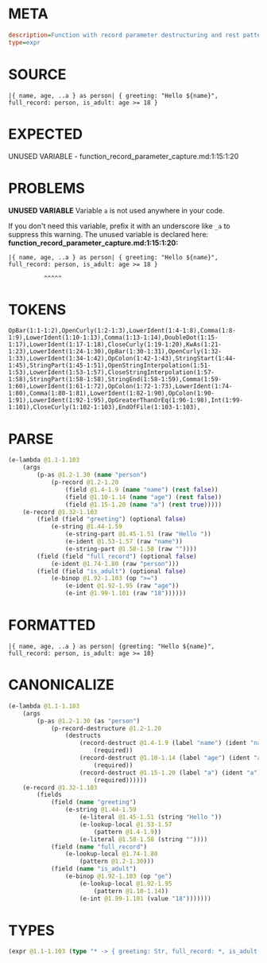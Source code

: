 # META
~~~ini
description=Function with record parameter destructuring and rest pattern, capture whole record using `as`
type=expr
~~~
# SOURCE
~~~roc
|{ name, age, ..a } as person| { greeting: "Hello ${name}", full_record: person, is_adult: age >= 18 }
~~~
# EXPECTED
UNUSED VARIABLE - function_record_parameter_capture.md:1:15:1:20
# PROBLEMS
**UNUSED VARIABLE**
Variable ``a`` is not used anywhere in your code.

If you don't need this variable, prefix it with an underscore like `_a` to suppress this warning.
The unused variable is declared here:
**function_record_parameter_capture.md:1:15:1:20:**
```roc
|{ name, age, ..a } as person| { greeting: "Hello ${name}", full_record: person, is_adult: age >= 18 }
```
              ^^^^^


# TOKENS
~~~zig
OpBar(1:1-1:2),OpenCurly(1:2-1:3),LowerIdent(1:4-1:8),Comma(1:8-1:9),LowerIdent(1:10-1:13),Comma(1:13-1:14),DoubleDot(1:15-1:17),LowerIdent(1:17-1:18),CloseCurly(1:19-1:20),KwAs(1:21-1:23),LowerIdent(1:24-1:30),OpBar(1:30-1:31),OpenCurly(1:32-1:33),LowerIdent(1:34-1:42),OpColon(1:42-1:43),StringStart(1:44-1:45),StringPart(1:45-1:51),OpenStringInterpolation(1:51-1:53),LowerIdent(1:53-1:57),CloseStringInterpolation(1:57-1:58),StringPart(1:58-1:58),StringEnd(1:58-1:59),Comma(1:59-1:60),LowerIdent(1:61-1:72),OpColon(1:72-1:73),LowerIdent(1:74-1:80),Comma(1:80-1:81),LowerIdent(1:82-1:90),OpColon(1:90-1:91),LowerIdent(1:92-1:95),OpGreaterThanOrEq(1:96-1:98),Int(1:99-1:101),CloseCurly(1:102-1:103),EndOfFile(1:103-1:103),
~~~
# PARSE
~~~clojure
(e-lambda @1.1-1.103
	(args
		(p-as @1.2-1.30 (name "person")
			(p-record @1.2-1.20
				(field @1.4-1.9 (name "name") (rest false))
				(field @1.10-1.14 (name "age") (rest false))
				(field @1.15-1.20 (name "a") (rest true)))))
	(e-record @1.32-1.103
		(field (field "greeting") (optional false)
			(e-string @1.44-1.59
				(e-string-part @1.45-1.51 (raw "Hello "))
				(e-ident @1.53-1.57 (raw "name"))
				(e-string-part @1.58-1.58 (raw ""))))
		(field (field "full_record") (optional false)
			(e-ident @1.74-1.80 (raw "person")))
		(field (field "is_adult") (optional false)
			(e-binop @1.92-1.103 (op ">=")
				(e-ident @1.92-1.95 (raw "age"))
				(e-int @1.99-1.101 (raw "18"))))))
~~~
# FORMATTED
~~~roc
|{ name, age, ..a } as person| {greeting: "Hello ${name}", full_record: person, is_adult: age >= 18}
~~~
# CANONICALIZE
~~~clojure
(e-lambda @1.1-1.103
	(args
		(p-as @1.2-1.30 (as "person")
			(p-record-destructure @1.2-1.20
				(destructs
					(record-destruct @1.4-1.9 (label "name") (ident "name")
						(required))
					(record-destruct @1.10-1.14 (label "age") (ident "age")
						(required))
					(record-destruct @1.15-1.20 (label "a") (ident "a")
						(required))))))
	(e-record @1.32-1.103
		(fields
			(field (name "greeting")
				(e-string @1.44-1.59
					(e-literal @1.45-1.51 (string "Hello "))
					(e-lookup-local @1.53-1.57
						(pattern @1.4-1.9))
					(e-literal @1.58-1.58 (string ""))))
			(field (name "full_record")
				(e-lookup-local @1.74-1.80
					(pattern @1.2-1.30)))
			(field (name "is_adult")
				(e-binop @1.92-1.103 (op "ge")
					(e-lookup-local @1.92-1.95
						(pattern @1.10-1.14))
					(e-int @1.99-1.101 (value "18")))))))
~~~
# TYPES
~~~clojure
(expr @1.1-1.103 (type "* -> { greeting: Str, full_record: *, is_adult: * }"))
~~~
